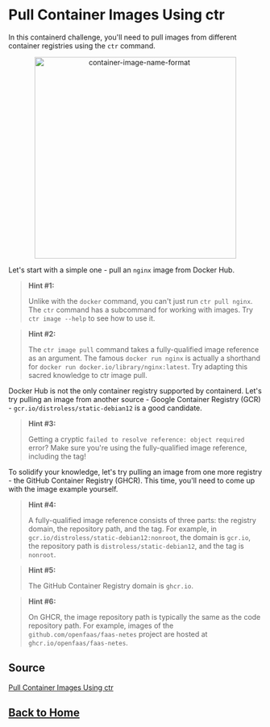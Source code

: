 # **Pull Container Images Using ctr**

In this containerd challenge, you'll need to pull images from different container registries using the ``ctr`` command.

<p align="center"> 
    <img src="https://labs.iximiuz.com/content/files/challenges/pulling-container-images-with-ctr/__static__/container-image-name-format.png" width="400" alt="container-image-name-format" > 
</p>

Let's start with a simple one - pull an ``nginx`` image from Docker Hub.

> **Hint #1:**
>
> Unlike with the ``docker`` command, you can't just run ``ctr pull nginx``. The ``ctr`` command has a subcommand for working with images. Try ``ctr image --help`` to see how to use it.

> **Hint #2:**
>
> The ``ctr image pull`` command takes a fully-qualified image reference as an argument. The famous ``docker run nginx`` is actually a shorthand for ``docker run docker.io/library/nginx:latest``. Try adapting this sacred knowledge to ctr image pull.

Docker Hub is not the only container registry supported by containerd. Let's try pulling an image from another source - Google Container Registry (GCR) - ``gcr.io/distroless/static-debian12`` is a good candidate.

> **Hint #3:**
>
> Getting a cryptic ``failed to resolve reference: object required`` error? Make sure you're using the fully-qualified image reference, including the tag!

To solidify your knowledge, let's try pulling an image from one more registry - the GitHub Container Registry (GHCR). This time, you'll need to come up with the image example yourself.

> **Hint #4:**
>
> A fully-qualified image reference consists of three parts: the registry domain, the repository path, and the tag. For example, in ``gcr.io/distroless/static-debian12:nonroot``, the domain is ``gcr.io``, the repository path is ``distroless/static-debian12``, and the tag is ``nonroot``.

> **Hint #5:**
>
> The GitHub Container Registry domain is ``ghcr.io``.

> **Hint #6:**
>
> On GHCR, the image repository path is typically the same as the code repository path. For example, images of the ``github.com/openfaas/faas-netes`` project are hosted at ``ghcr.io/openfaas/faas-netes``.

## **Source**

[Pull Container Images Using ctr](https://labs.iximiuz.com/challenges/pulling-container-images-with-ctr)

## **[Back to Home](../../)**